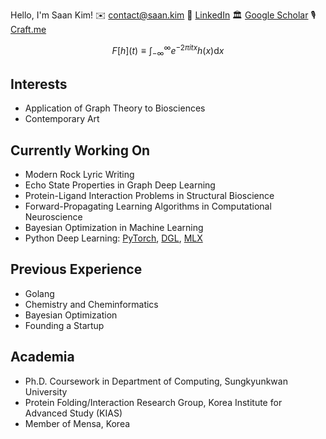 Hello, I'm Saan Kim!
✉️ <contact@saan.kim>
🔗 [LinkedIn](https://www.linkedin.com/in/saankim/)
🏛️ [Google Scholar](https://scholar.google.com/citations?user=43fiNaAAAAAJ&hl=ko)
🎙️ [Craft.me](https://saankim.craft.me)

$$
F[h] (t) \equiv \int_{-\infty}^{\infty} e^{-2 \pi i t x} h(x) \mathrm{d} x
$$

## Interests
- Application of Graph Theory to Biosciences
- Contemporary Art

## Currently Working On
- Modern Rock Lyric Writing
- Echo State Properties in Graph Deep Learning
- Protein-Ligand Interaction Problems in Structural Bioscience
- Forward-Propagating Learning Algorithms in Computational Neuroscience
- Bayesian Optimization in Machine Learning
- Python Deep Learning: [PyTorch](https://www.pytorch.org), [DGL](https://www.dgl.ai), [MLX](https://github.com/ml-explore/mlx)

## Previous Experience
- Golang
- Chemistry and Cheminformatics
- Bayesian Optimization
- Founding a Startup

## Academia
- Ph.D. Coursework in Department of Computing, Sungkyunkwan University
- Protein Folding/Interaction Research Group, Korea Institute for Advanced Study (KIAS)
- Member of Mensa, Korea

<script src="https://polyfill.io/v3/polyfill.min.js?features=es6"></script>
<script id="MathJax-script" async src="https://cdn.jsdelivr.net/npm/mathjax@3/es5/tex-mml-chtml.js"></script>
